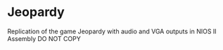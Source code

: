 # Jeopardy
Replication of the game Jeopardy with audio and VGA outputs in NIOS II Assembly
DO NOT COPY 

